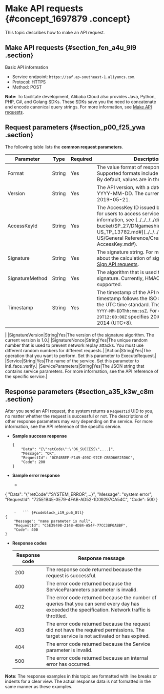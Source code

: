 # Make API requests {#concept_1697879 .concept}

This topic describes how to make an API request.

## Make API requests {#section_fen_a4u_9l9 .section}

Basic API information

-   Service endpoint: `https://saf.ap-southeast-1.aliyuncs.com`.
-   Protocol: HTTPS
-   Method: POST

**Note:** To facilitate development, Alibaba Cloud also provides Java, Python, PHP, C\#, and Golang SDKs. These SDKs save you the need to concatenate and encode canonical query strings. For more information, see [Make API requests](https://www.alibabacloud.com/help/zh/doc-detail/118498.htm).

## Request parameters {#section_p00_f25_ywa .section}

The following table lists the **common request parameters**.

|Parameter|Type|Required|Description|
|---------|----|--------|-----------|
|Format|String|Yes|The value format of response parameters. Supported formats include JSON and XML. By default, values are in the XML format.|
|Version|String|Yes|The API version, with a date format of YYYY-MM-DD. The current version is 2019-05-21.|
|AccessKeyId|String|Yes|The AccessKey ID issued by Alibaba Cloud for users to access services. For more information, see [../../../../dita-oss-bucket/SP\_27/DNgameshield1843536/EN-US\_TP\_13782.md\#](../../../../intl.en-US/General Reference/Create an AccessKey.md#).|
|Signature|String|Yes|The signature string. For more information about the calculation of signatures, see [Sign API requests](https://www.alibabacloud.com/help/zh/doc-detail/66384.html).|
|SignatureMethod|String|Yes|The algorithm that is used to sign the signature. Currently, HMAC-SHA1 is supported.|
|Timestamp|String|Yes|The timestamp of the API request. The timestamp follows the ISO 8601 format and the UTC time standard. The time format is `YYYY-MM-DDThh:mm:ssZ`. For example, `2014-7-29T12:00:00Z` specifies 20:00:00, July 29, 2014 \(UTC+8\).

 |
|SignatureVersion|String|Yes|The version of the signature algorithm. The current version is 1.0.|
|SignatureNonce|String|Yes|The unique random number that is used to prevent network replay attacks. You must use different random numbers for different requests.|
|Action|String|Yes|The operation that you want to perform. Set this parameter to ExecuteRequest.|
|Service|String|Yes|The name of the service. Set this parameter to intl\_face\_verify.|
|ServiceParameters|String|Yes|The JSON string that contains service parameters. For more information, see the API reference of the specific service.|

## Response parameters {#section_a35_k3w_c8m .section}

After you send an API request, the system returns a `RequestId` UID to you, no matter whether the request is successful or not. The descriptions of other response parameters may vary depending on the service. For more information, see the API reference of the specific service.

-   **Sample success response** 

    ``` {#codeblock_fnw_kas_pwi}
    {
        "Data": "{\"retCode\":\"OK_SUCCESS\",...}",
        "Message": "OK",
        "RequestId": "0CE4BBEF-F149-490C-97CE-CBBD66E25D6C",
        "Code": 200
    }
    ```

-   **Sample error response** 
    -   ``` {#codeblock_pmr_zqu_l35}
{
    "Data": "{\"retCode\":\"SYSTEM_ERROR\",...}",
    "Message": "system error",
    "RequestId": "725E1B4E-3E79-4FAB-AD52-1D09297CA54C",
    "Code": 500
}
```

    -   ``` {#codeblock_i19_pu6_8tl}
{
    "Message": "name parameter is null",
    "RequestId": "C5E39498-2148-4DB4-A54F-77CC3BF0ABBF",
    "Code": 400
}
```

-   **Response codes** 

    |Response code|Response message|
    |-------------|----------------|
    |200|The response code returned because the request is successful.|
    |400|The error code returned because the ServiceParameters parameter is invalid.|
    |402|The error code returned because the number of queries that you can send every day has exceeded the specification. Network traffic is throttled.|
    |403|The error code returned because the request did not have the required permissions. The target service is not activated or has expired.|
    |404|The error code returned because the Service parameter is invalid.|
    |500|The error code returned because an internal error has occurred.|


**Note:** The response examples in this topic are formatted with line breaks or indents for a clear view. The actual response data is not formatted in the same manner as these examples.

